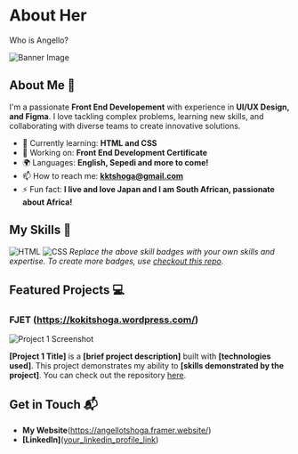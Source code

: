 # About Her
Who is Angello?

![Banner Image]( )

## About Me 🚀

I'm a passionate **Front End Developement** with experience in **UI/UX Design, and Figma**. I love tackling complex problems, learning new skills, and collaborating with diverse teams to create innovative solutions.

- 🌱 Currently learning: **HTML and CSS**
- 🔭 Working on: **Front End Development Certificate**
- 🌍 Languages: **English, Sepedi and more to come!**
- 📫 How to reach me: **kktshoga@gmail.com**
- ⚡ Fun fact: **I live and love Japan and I am South African, passionate about Africa!**

## My Skills 🧠

![HTML](https://img.shields.io/badge/-HTML-E34F26?style=flat-square&logo=html5&logoColor=white)
![CSS](https://img.shields.io/badge/-CSS-1572B6?style=flat-square&logo=css3&logoColor=white)
*Replace the above skill badges with your own skills and expertise. To create more badges, use [checkout this repo](https://github.com/alexandresanlim/Badges4-README.md-Profile).*

## Featured Projects 💻

### FJET (https://kokitshoga.wordpress.com/)

![Project 1 Screenshot](project_1_screenshot_url)

**[Project 1 Title]** is a **[brief project description]** built with **[technologies used]**. This project demonstrates my ability to **[skills demonstrated by the project]**. You can check out the repository [here](project_1_repository_link).


## Get in Touch 📬

- **My Website**(https://angellotshoga.framer.website/)
- **[LinkedIn]**([your_linkedin_profile_link](https://www.linkedin.com/in/angello-tshoga-b416b2a7/))



